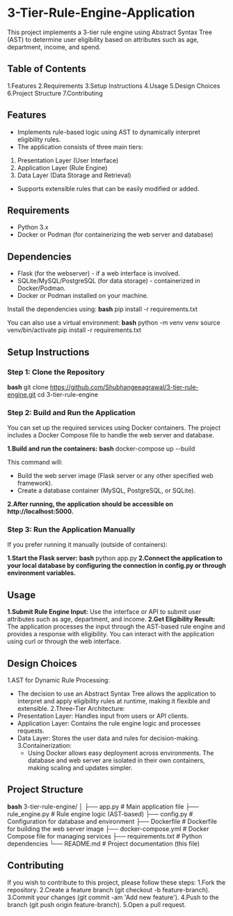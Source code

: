 # 3-Tier-Rule-Engine-Application
This project implements a 3-tier rule engine using Abstract Syntax Tree (AST) to determine user eligibility based on attributes such as age, department, income, and spend.

## Table of Contents
1.Features
2.Requirements
3.Setup Instructions
4.Usage
5.Design Choices
6.Project Structure
7.Contributing

## Features
- Implements rule-based logic using AST to dynamically interpret eligibility rules.
- The application consists of three main tiers:
1. Presentation Layer (User Interface)
2. Application Layer (Rule Engine)
3. Data Layer (Data Storage and Retrieval)
- Supports extensible rules that can be easily modified or added.

## Requirements
- Python 3.x
- Docker or Podman (for containerizing the web server and database)

## Dependencies
- Flask (for the webserver) - if a web interface is involved.
- SQLite/MySQL/PostgreSQL (for data storage) - containerized in Docker/Podman.
- Docker or Podman installed on your machine.

Install the dependencies using:
**bash**
pip install -r requirements.txt

You can also use a virtual environment:
**bash**
python -m venv venv
source venv/bin/activate
pip install -r requirements.txt

## Setup Instructions
### Step 1: Clone the Repository
**bash**
git clone https://github.com/Shubhangeeagrawal/3-tier-rule-engine.git
cd 3-tier-rule-engine

### Step 2: Build and Run the Application
You can set up the required services using Docker containers. The project includes a Docker Compose file to handle the web server and database.

**1.Build and run the containers:**
**bash**
docker-compose up --build

This command will:
- Build the web server image (Flask server or any other specified web framework).
- Create a database container (MySQL, PostgreSQL, or SQLite).

**2.After running, the application should be accessible on http://localhost:5000.**

### Step 3: Run the Application Manually
If you prefer running it manually (outside of containers):

**1.Start the Flask server:**
**bash**
python app.py
**2.Connect the application to your local database by configuring the connection in config.py or through environment variables.**

## Usage
**1.Submit Rule Engine Input:** Use the interface or API to submit user attributes such as age, department, and income.
**2.Get Eligibility Result:** The application processes the input through the AST-based rule engine and provides a response with eligibility.
You can interact with the application using curl or through the web interface.

## Design Choices
1.AST for Dynamic Rule Processing:
  - The decision to use an Abstract Syntax Tree allows the application to interpret and apply  eligibility rules at runtime, making it flexible and extensible.
2.Three-Tier Architecture:
- Presentation Layer: Handles input from users or API clients.
- Application Layer: Contains the rule engine logic and processes requests.
- Data Layer: Stores the user data and rules for decision-making.
3.Containerization:
  - Using Docker allows easy deployment across environments. The database and web server are isolated in their own containers, making scaling and updates simpler.

## Project Structure
**bash**
3-tier-rule-engine/
│
├── app.py               # Main application file
├── rule_engine.py        # Rule engine logic (AST-based)
├── config.py             # Configuration for database and environment
├── Dockerfile            # Dockerfile for building the web server image
├── docker-compose.yml    # Docker Compose file for managing services
├── requirements.txt      # Python dependencies
└── README.md             # Project documentation (this file)

## Contributing
If you wish to contribute to this project, please follow these steps:
1.Fork the repository.
2.Create a feature branch (git checkout -b feature-branch).
3.Commit your changes (git commit -am 'Add new feature').
4.Push to the branch (git push origin feature-branch).
5.Open a pull request.
